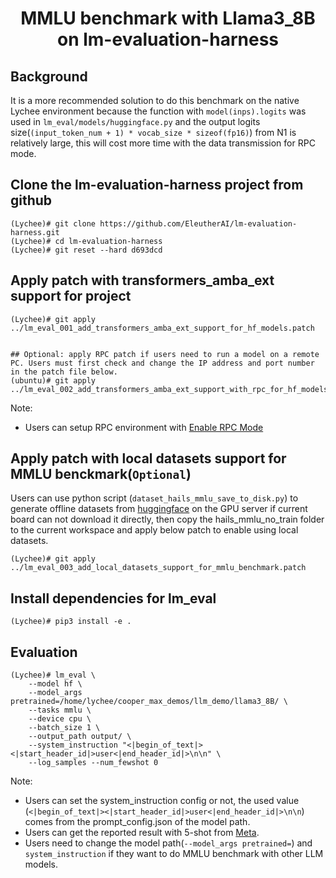 <h1 align="center">MMLU benchmark with Llama3_8B on lm-evaluation-harness</h1>

## Background
It is a more recommended solution to do this benchmark on the native Lychee environment because the function with `model(inps).logits` was used in `lm_eval/models/huggingface.py` and the output logits size(`(input_token_num + 1) * vocab_size * sizeof(fp16)`) from N1 is relatively large, this will cost more time with the data transmission for RPC mode.

## Clone the lm-evaluation-harness project from github
```
(Lychee)# git clone https://github.com/EleutherAI/lm-evaluation-harness.git
(Lychee)# cd lm-evaluation-harness
(Lychee)# git reset --hard d693dcd
```
## Apply patch with transformers_amba_ext support for project
```
(Lychee)# git apply ../lm_eval_001_add_transformers_amba_ext_support_for_hf_models.patch


## Optional: apply RPC patch if users need to run a model on a remote PC. Users must first check and change the IP address and port number in the patch file below.
(ubuntu)# git apply ../lm_eval_002_add_transformers_amba_ext_support_with_rpc_for_hf_models.patch
```
Note:
* Users can setup RPC environment with [Enable RPC Mode](../../README.md#Section_Enable_RPC)

## Apply patch with local datasets support for MMLU benckmark(`Optional`)
Users can use python script (`dataset_hails_mmlu_save_to_disk.py`) to generate offline datasets from [huggingface](https://huggingface.co/datasets/hails/mmlu_no_train) on the GPU server if current board can not download it directly, then copy the hails_mmlu_no_train folder to the current workspace and apply below patch to enable using local datasets.
```
(Lychee)# git apply ../lm_eval_003_add_local_datasets_support_for_mmlu_benchmark.patch
```

## Install dependencies for lm_eval
```
(Lychee)# pip3 install -e .
```

## Evaluation
```
(Lychee)# lm_eval \
	--model hf \
	--model_args pretrained=/home/lychee/cooper_max_demos/llm_demo/llama3_8B/ \
	--tasks mmlu \
	--device cpu \
	--batch_size 1 \
	--output_path output/ \
	--system_instruction "<|begin_of_text|><|start_header_id|>user<|end_header_id|>\n\n" \
	--log_samples --num_fewshot 0
```

Note:
* Users can set the system_instruction config or not, the used value (`<|begin_of_text|><|start_header_id|>user<|end_header_id|>\n\n`) comes from the prompt_config.json of the model path.
* Users can get the reported result with 5-shot from [Meta](https://ai.meta.com/blog/meta-llama-3/).
* Users need to change the model path(`--model_args pretrained=`) and `system_instruction` if they want to do MMLU benchmark with other LLM models.
